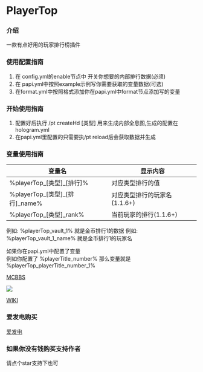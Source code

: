 # PlayerTop

### 介绍

一款有点好用的玩家排行榜插件

### 使用配置指南

1. 在 config.yml的enable节点中 开关你想要的内部排行数据(必须)
2. 在 papi.yml中按照example示例写你需要获取的变量数据(可选)
3. 在format.yml中按照格式添加你在papi.yml中format节点添加写的变量

### 开始使用指南

1. 配置好后执行 /pt createHd [类型] 用来生成内部全息图,生成的配置在hologram.yml
2. 在papi.yml里配置的只需要执/pt reload后会获取数据并生成

### 变量使用指南

| 变量名                        | 显示内容               |
|----------------------------|--------------------|
| %playerTop_[类型]_[排行]%      | 对应类型排行的值           |
| %playerTop_[类型]_[排行]_name% | 对应类型排行的玩家名(1.1.6+) |
| %playerTop_[类型]_rank%      | 当前玩家的排行(1.1.6+)    |

例如:  %playerTop_vault_1% 就是金币排行1的数据
例如:  %playerTop_vault_1_name% 就是金币排行1的玩家名

如果你在papi.yml中配置了变量  
例如你配置了 %playerTitle_number% 那么变量就是 %playerTop_playerTitle_number_1%

[MCBBS](https://www.mcbbs.net/thread-1351130-1-1.html)

![](https://bstats.org/signatures/bukkit/PlayerTop.svg)

[WIKI](https://ricedoc.handyplus.cn/wiki/PlayerTop/)

### 爱发电购买

[爱发电](https://afdian.net/item?plan_id=3ccf4a54e3f611ec984c52540025c377)

### 如果你没有钱购买支持作者

请点个star支持下也可